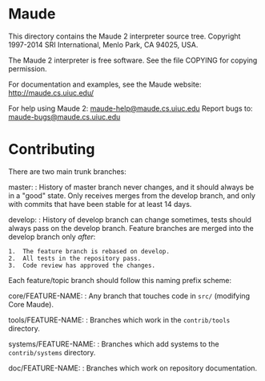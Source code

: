 Maude
=====

This directory contains the Maude 2 interpreter source tree.
Copyright 1997-2014 SRI International, Menlo Park, CA 94025, USA.

The Maude 2 interpreter is free software.
See the file COPYING for copying permission.

For documentation and examples, see the Maude website: <http://maude.cs.uiuc.edu/>

For help using Maude 2:	<maude-help@maude.cs.uiuc.edu>
Report bugs to:	<maude-bugs@maude.cs.uiuc.edu>

Contributing
============

There are two main trunk branches:

master:
:   History of master branch never changes, and it should always be in a "good" state.
    Only receives merges from the develop branch, and only with commits that have been stable for at least 14 days.

develop:
:   History of develop branch can change sometimes, tests should always pass on the develop branch.
    Feature branches are merged into the develop branch only *after*:

    1.  The feature branch is rebased on develop.
    2.  All tests in the repository pass.
    3.  Code review has approved the changes.

Each feature/topic branch should follow this naming prefix scheme:

core/FEATURE-NAME:
:   Any branch that touches code in `src/` (modifying Core Maude).

tools/FEATURE-NAME:
:   Branches which work in the `contrib/tools` directory.

systems/FEATURE-NAME:
:   Branches which add systems to the `contrib/systems` directory.

doc/FEATURE-NAME:
:   Branches which work on repository documentation.
